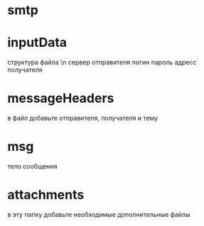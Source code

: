 # smtp

# inputData
структура файла \n
сервер отправителя
логин
пароль
адресс получателя

# messageHeaders
в файл добавьте отправителя, получателя и тему

# msg
тело сообщения

# attachments
в эту папку добавьте необходимые дополнительные файлы 
